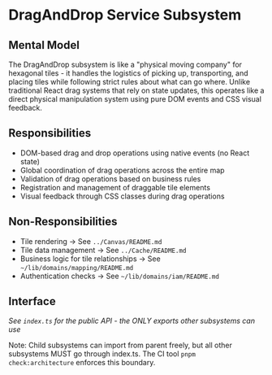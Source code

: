 # DragAndDrop Service Subsystem

## Mental Model
The DragAndDrop subsystem is like a "physical moving company" for hexagonal tiles - it handles the logistics of picking up, transporting, and placing tiles while following strict rules about what can go where. Unlike traditional React drag systems that rely on state updates, this operates like a direct physical manipulation system using pure DOM events and CSS visual feedback.

## Responsibilities
- DOM-based drag and drop operations using native events (no React state)
- Global coordination of drag operations across the entire map
- Validation of drag operations based on business rules
- Registration and management of draggable tile elements
- Visual feedback through CSS classes during drag operations

## Non-Responsibilities
- Tile rendering → See `../Canvas/README.md`
- Tile data management → See `../Cache/README.md`
- Business logic for tile relationships → See `~/lib/domains/mapping/README.md`
- Authentication checks → See `~/lib/domains/iam/README.md`

## Interface
*See `index.ts` for the public API - the ONLY exports other subsystems can use*

Note: Child subsystems can import from parent freely, but all other subsystems MUST go through index.ts. The CI tool `pnpm check:architecture` enforces this boundary.